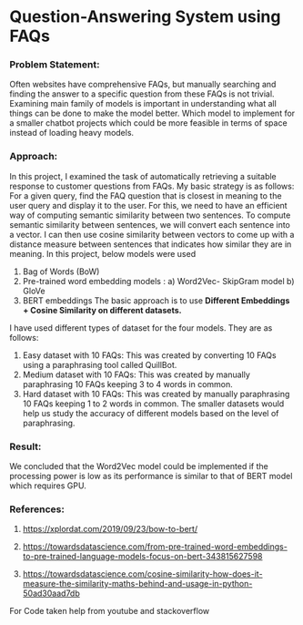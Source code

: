 # Question-Answering System using FAQs
### Problem Statement:
Often websites have comprehensive FAQs, but manually searching and finding the answer to a specific 
question from these FAQs is not trivial. Examining main family of models is important in understanding 
what all things can be done to make the model better. Which model to implement for a smaller chatbot 
projects which could be more feasible in terms of space instead of loading heavy models.

### Approach:
In this project, I examined the task of automatically retrieving a suitable response to customer questions 
from FAQs. My basic strategy is as follows: For a given query, find the FAQ question that is closest in 
meaning to the user query and display it to the user. For this, we need to have an efficient way of 
computing semantic similarity between two sentences.
To compute semantic similarity between sentences, we will convert each sentence into a vector. I can 
then use cosine similarity between vectors to come up with a distance measure between sentences that 
indicates how similar they are in meaning. In this project, below models were used 
1) Bag of Words (BoW)
2) Pre-trained word embedding models : 
a) Word2Vec- SkipGram model
b) GloVe
3) BERT embeddings
The basic approach is to use **Different Embeddings + Cosine Similarity on different datasets.**

I have used different types of dataset for the four models. They are as follows:
1) Easy dataset with 10 FAQs: This was created by converting 10 FAQs using a paraphrasing tool called QuillBot.
2) Medium dataset with 10 FAQs: This was created by manually paraphrasing 10 FAQs keeping 3 to 4 words in common.
3) Hard dataset with 10 FAQs: This was created by manually paraphrasing 10 FAQs keeping 1 to 2 words in common.
The smaller datasets would help us study the accuracy of different models based on the level of 
paraphrasing. 

### Result:
We concluded that the Word2Vec model could be implemented if the processing power is low as its 
performance is similar to that of BERT model which requires GPU.

### References:

1) https://xplordat.com/2019/09/23/bow-to-bert/

2) https://towardsdatascience.com/from-pre-trained-word-embeddings-to-pre-trained-language-models-focus-on-bert-343815627598

3) https://towardsdatascience.com/cosine-similarity-how-does-it-measure-the-similarity-maths-behind-and-usage-in-python-50ad30aad7db

For Code taken help from youtube and stackoverflow

